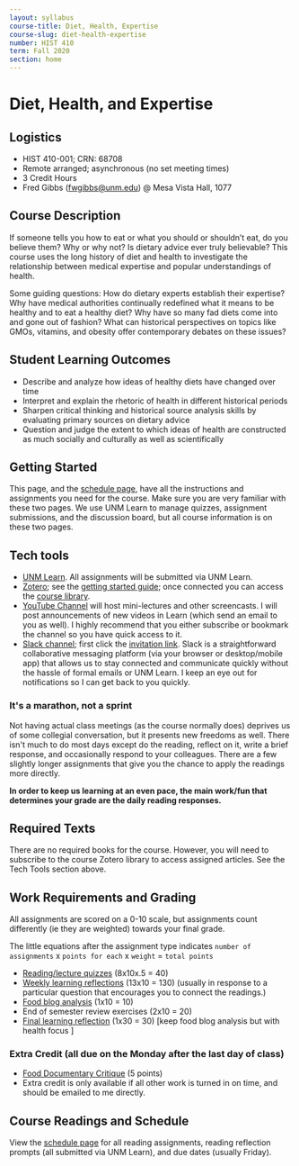 ```yaml
---
layout: syllabus
course-title: Diet, Health, Expertise
course-slug: diet-health-expertise
number: HIST 410
term: Fall 2020
section: home
---
```


# Diet, Health, and Expertise

## Logistics
- HIST 410-001; CRN: 68708
- Remote arranged; asynchronous (no set meeting times)
- 3 Credit Hours
- Fred Gibbs \([fwgibbs@unm.edu](mailto:fwgibbs@unm.edu)\) @ Mesa Vista Hall, 1077


## Course Description
If someone tells you how to eat or what you should or shouldn’t eat, do you believe them? Why or why not? Is dietary advice ever truly believable? This course uses the long history of diet and health to investigate the relationship between medical expertise and popular understandings of health.

Some guiding questions: How do dietary experts establish their expertise? Why have medical authorities continually redefined what it means to be healthy and to eat a healthy diet? Why have so many fad diets come into and gone out of fashion?  What can historical perspectives on topics like GMOs, vitamins, and obesity offer contemporary debates on these issues?


## Student Learning Outcomes
* Describe and analyze how ideas of healthy diets have changed over time
* Interpret and explain the rhetoric of health in different historical periods
* Sharpen critical thinking and historical source analysis skills by evaluating primary sources on dietary advice
* Question and judge the extent to which ideas of health are constructed as much socially and culturally as well as scientifically


## Getting Started
This page, and the [schedule page](schedule), have all the instructions and assignments you need for the course. Make sure you are very familiar with these two pages. We use UNM Learn to manage quizzes, assignment submissions, and the discussion board, but all course information is on these two pages.

## Tech tools
- [UNM Learn](http://learn.unm.edu). All assignments will be submitted via UNM Learn.
- [Zotero](http://zotero.org); see the [getting started guide](http://fredgibbs.net/courses/etc/zotero); once connected you can access the [course library](https://www.zotero.org/groups/642043/diet-health-expertise-unm/library).
- [YouTube Channel](https://www.youtube.com/channel/UCt6_7arYzi4TcIIwo7TLURw) will host mini-lectures and other screencasts. I will post announcements of new videos in Learn (which send an email to you as well). I highly recommend that you either subscribe or bookmark the channel so you have quick access to it.
- [Slack channel](http://diet-health-expertise.slack.com); first click the [invitation link](https://join.slack.com/t/diet-health-expertise/shared_invite/zt-fr3dhvtx-a3KB6TvgydhGhf9p6yYlxQ). Slack is a straightforward collaborative messaging platform (via your browser or desktop/mobile app) that allows us to stay connected and communicate quickly without the hassle of formal emails or UNM Learn. I keep an eye out for notifications so I can get back to you quickly.


### It's a marathon, not a sprint
Not having actual class meetings (as the course normally does) deprives us of some collegial conversation, but it presents new freedoms as well. There isn't much to do most days except do the reading, reflect on it, write a brief response, and occasionally respond to your colleagues. There are a few slightly longer assignments that give you the chance to apply the readings more directly.

**In order to keep us learning at an even pace, the main work/fun that determines your grade are the daily reading responses.**


## Required Texts
There are no required books for the course. However, you will need to subscribe to the course Zotero library to access assigned articles. See the Tech Tools section above.



## Work Requirements and Grading
All assignments are scored on a 0-10 scale, but assignments count differently (ie they are weighted) towards your final grade.

The little equations after the assignment type indicates `number of assignments` x `points for each` x `weight` = `total points`
- [Reading/lecture quizzes](reading-responses) (8x10x.5 = 40)
- [Weekly learning reflections](learning-reflections) (13x10 = 130) (usually in response to a particular question that encourages you to connect the readings.)
- [Food blog analysis](food-blog-analysis) (1x10 = 10)
- End of semester review exercises (2x10 = 20)
- [Final learning reflection](learning-reflections) (1x30 = 30)
[keep food blog analysis but with health focus ]

### Extra Credit (all due on the Monday after the last day of class)
- [Food Documentary Critique](film-analysis) (5 points)
- Extra credit is only available if all other work is turned in on time, and should be emailed to me directly.


## Course Readings and Schedule
View the [schedule page](schedule) for all reading assignments, reading reflection prompts (all submitted via UNM Learn), and due dates (usually Friday).
